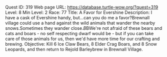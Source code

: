 Quest ID: 319
Web page URL: https://database.turtle-wow.org/?quest=319
Level: 8
Min Level: 2
Race: 77
Title: A Favor for Evershine
Description: I have a cask of Evershine handy, but...can you do me a favor?Brewnall village could use a hand against the wild animals that wander the nearby snows.Sometimes they wander close.$B$BWe're not afraid of these bears and cats and boars - no self respecting dwarf would be - but if you can take care of those animals for us, then we'd have more time for our crafting and brewing.
Objective: Kill 6 Ice Claw Bears, 8 Elder Crag Boars, and 8 Snow Leopards, and then return to Rejold Barleybrew in Brewnall Village.
